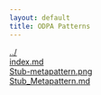 ```yaml
---
layout: default
title: ODPA Patterns
---
```

  
[../](../)  
[index.md](./index.md)  
[Stub-metapattern.png](./Stub-metapattern.png)  
[Stub_Metapattern.md](./Stub_Metapattern.md)  
